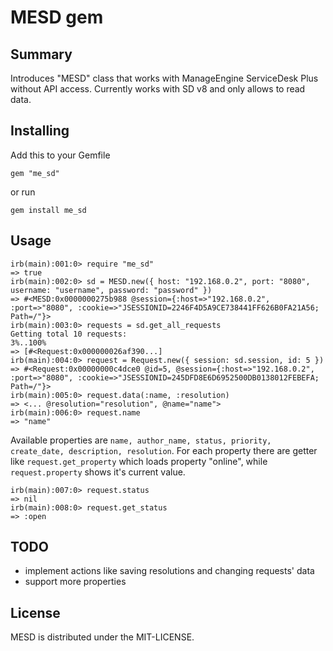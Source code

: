 # MESD gem

## Summary

Introduces "MESD" class that works with ManageEngine ServiceDesk Plus without API access. Currently works with SD v8 and only allows to read data.

## Installing

Add this to your Gemfile

`gem "me_sd"`

or run

`gem install me_sd`

## Usage

```
irb(main):001:0> require "me_sd"
=> true
irb(main):002:0> sd = MESD.new({ host: "192.168.0.2", port: "8080", username: "username", password: "password" })
=> #<MESD:0x0000000275b988 @session={:host=>"192.168.0.2", :port=>"8080", :cookie=>"JSESSIONID=2246F4D5A9CE738441FF626B0FA21A56; Path=/"}>
irb(main):003:0> requests = sd.get_all_requests
Getting total 10 requests:
3%..100%
=> [#<Request:0x000000026af390...]
irb(main):004:0> request = Request.new({ session: sd.session, id: 5 })
=> #<Request:0x00000000c4dce0 @id=5, @session={:host=>"192.168.0.2", :port=>"8080", :cookie=>"JSESSIONID=245DFD8E6D6952500DB0138012FEBEFA; Path=/"}>
irb(main):005:0> request.data(:name, :resolution)
=> <... @resolution="resolution", @name="name">
irb(main):006:0> request.name
=> "name"
```

Available properties are `name, author_name, status, priority, create_date, description, resolution`. For each property there are getter like `request.get_property` which loads property "online", while `request.property` shows it's current value.

```
irb(main):007:0> request.status
=> nil
irb(main):008:0> request.get_status
=> :open
```

## TODO

* implement actions like saving resolutions and changing requests' data
* support more properties

## License

MESD is distributed under the MIT-LICENSE.
